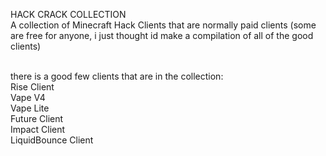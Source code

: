 HACK CRACK COLLECTION
<br>
A collection of Minecraft Hack Clients that are normally paid clients (some are free for anyone, i just thought id make a compilation of all of the good clients)

<br>
there is a good few clients that are in the collection:
<br>
Rise Client
<br>
Vape V4
<br>
Vape Lite
<br>
Future Client
<br>
Impact Client
<br>
LiquidBounce Client

